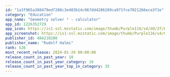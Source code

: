 ```yaml
---
id: "1a3f965a388479edf288c3e403b14c967dd4286269ca971fce7021266ece3f1e"
category: "Education"
app_name: "Geometry solver ² - calculator"
app_id: 1226352729
app_icon: https://is1-ssl.mzstatic.com/image/thumb/Purple116/v4/dd/2f/68/dd2f6823-a268-6476-d4ae-e3fd402e9fa3/AppIconBlue-0-0-1x_U007epad-0-0-sRGB-85-220.png/1024x1024bb.png
app_screenshot: https://is1-ssl.mzstatic.com/image/thumb/Purple116/v4/00/ca/f4/00caf457-d302-34d2-0973-ec9faec1be4a/0a9efa31-9edb-4331-a260-782ec93d15a0_ip13-EN-combined-0.jpg/1242x2688bb.png
publisher_id: 484210280
publisher_name: "Rudolf Halmi"
rank: 526
most_recent_release: 2024-01-29 00:00:00
release_count_in_past_year: 18
release_count_in_past_year_category: 16
release_count_in_past_year_top_in_category: 35
---
```

